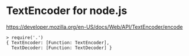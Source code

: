 # TextEncoder for node.js

https://developer.mozilla.org/en-US/docs/Web/API/TextEncoder/encode

```
> require('.')
{ TextEncoder: [Function: TextEncoder],
  TextDecoder: [Function: TextDecoder] }
```

